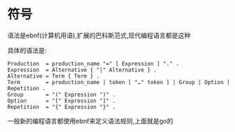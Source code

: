 # 符号

语法是ebnf(计算机用语),扩展的巴科斯范式,现代编程语言都是这种

具体的语法是:

    Production  = production_name "=" [ Expression ] "." .
    Expression  = Alternative { "|" Alternative } .
    Alternative = Term { Term } .
    Term        = production_name | token [ "…" token ] | Group | Option | Repetition .
    Group       = "(" Expression ")" .
    Option      = "[" Expression "]" .
    Repetition  = "{" Expression "}" .


一般新的编程语言都使用ebnf来定义语法规则,上面就是go的
